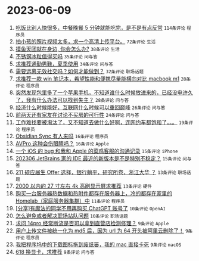 # 2023-06-09

1. [吃饭比别人快很多，中餐晚餐 5 分钟就能吃完，是不是有点反常](https://www.v2ex.com/t/947169) `114条评论` `程序员`
1. [拍小孩的照片视频太多，求一个高清上传平台。](https://www.v2ex.com/t/947187) `72条评论` `生活`
1. [摸鱼天团就在身边, 你会怎么办?](https://www.v2ex.com/t/947230) `38条评论` `生活`
1. [不锈钢冰粒值得买吗](https://www.v2ex.com/t/947220) `35条评论` `问与答`
1. [求推荐通勤男鞋，夏季使用](https://www.v2ex.com/t/947219) `34条评论` `问与答`
1. [需要远离无效社交吗？如何才能做到？](https://www.v2ex.com/t/947229) `32条评论` `职场话题`
1. [求推荐一款 win 笔记本，希望性能和便携尽量能横向对比 macbook m1](https://www.v2ex.com/t/947210) `28条评论` `程序员`
1. [突然发现包里多了一个苹果手机，不知道谁什么时候放进来的，已经没电许久了，我有什么办法可以找到失主？](https://www.v2ex.com/t/947160) `28条评论` `问与答`
1. [经济什么时候能好，互联网什么时候可以重回巅峰](https://www.v2ex.com/t/947198) `26条评论` `问与答`
1. [前两天还有家友在讨论不买房的可行性](https://www.v2ex.com/t/947182) `24条评论` `问与答`
1. [工作难找要被淘汰了，又不知道去做什么好啊，连网约车都饱和了。。。](https://www.v2ex.com/t/947259) `19条评论` `程序员`
1. [Obsidian Sync 有人来吗](https://www.v2ex.com/t/947223) `16条评论` `程序员`
1. [AVPro 这种会伤眼睛吗？](https://www.v2ex.com/t/947170) `16条评论` `Apple`
1. [一个 iOS 的 bug 和我和 Apple 的菜鸡客服的沟通记录](https://www.v2ex.com/t/947234) `15条评论` `iPhone`
1. [202306 JetBrains 家的 IDE 最近的新版本是不是特别不稳定？](https://www.v2ex.com/t/947186) `15条评论` `问与答`
1. [211 硕应届生 Offer 选择，银行躺平，研究所卷，浙江大华 ？](https://www.v2ex.com/t/947203) `13条评论` `职场话题`
1. [2000 以内的 27 寸左右 4k 高刷显示屏求推荐](https://www.v2ex.com/t/947158) `13条评论` `硬件`
1. [购买一台服务器热数据和热附件都存在服务器上，冷的都存在家里的 Homelab（家庭服务器集群）中](https://www.v2ex.com/t/947211) `11条评论` `程序员`
1. [[分享]有魔法的同学不用再购买 ChatGPT 账号了](https://www.v2ex.com/t/947232) `10条评论` `OpenAI`
1. [怎么避免或者解决职场站队问题](https://www.v2ex.com/t/947168) `10条评论` `职场话题`
1. [求问 14pro 经常断流是否可以拿到直营店检测修理？](https://www.v2ex.com/t/947225) `9条评论` `Apple`
1. [用户上传文件被统一化为 md5 后，因为 url 为 64 开头被阿里云删除了！](https://www.v2ex.com/t/947215) `9条评论` `程序员`
1. [我把程序坞中的下载图标拖到废纸篓，我的 mac 直接卡死](https://www.v2ex.com/t/947184) `9条评论` `macOS`
1. [618 换显卡，求推荐](https://www.v2ex.com/t/947166) `9条评论` `问与答`
